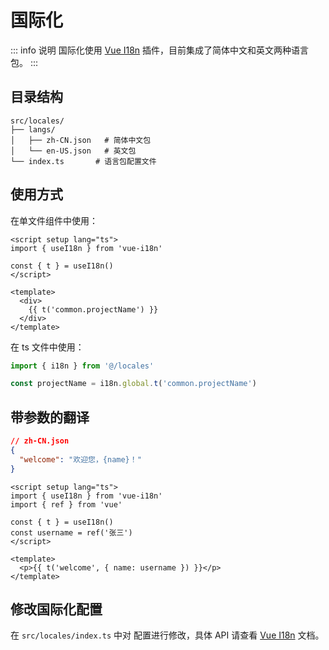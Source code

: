 # 国际化

::: info 说明
国际化使用 [Vue I18n](https://vue-i18n.intlify.dev) 插件，目前集成了简体中文和英文两种语言包。
:::

## 目录结构

``` text
src/locales/
├── langs/
│   ├── zh-CN.json   # 简体中文包
│   └── en-US.json   # 英文包
└── index.ts       # 语言包配置文件
```

## 使用方式

在单文件组件中使用：

``` vue
<script setup lang="ts">
import { useI18n } from 'vue-i18n'

const { t } = useI18n()
</script>

<template>
  <div>
    {{ t('common.projectName') }}
  </div>
</template>
```

在 ts 文件中使用：

``` ts
import { i18n } from '@/locales'

const projectName = i18n.global.t('common.projectName')
```

## 带参数的翻译

``` json
// zh-CN.json
{
  "welcome": "欢迎您，{name}！"
}
```

``` vue
<script setup lang="ts">
import { useI18n } from 'vue-i18n'
import { ref } from 'vue'

const { t } = useI18n()
const username = ref('张三')
</script>

<template>
  <p>{{ t('welcome', { name: username }) }}</p>
</template>
```

## 修改国际化配置

在 `src/locales/index.ts` 中对 配置进行修改，具体 API 请查看 [Vue I18n](https://vue-i18n.intlify.dev) 文档。
